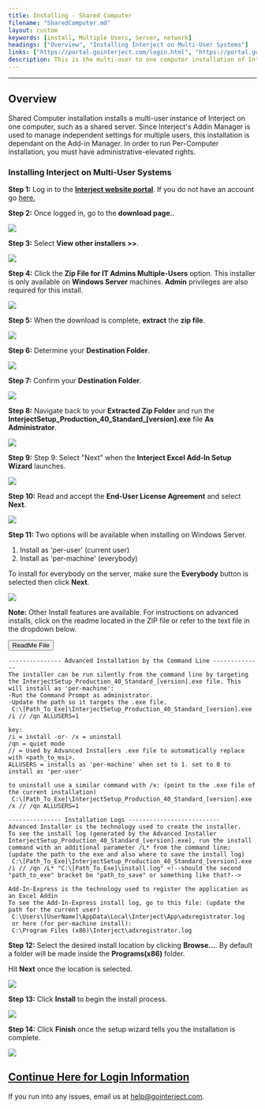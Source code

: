 ```yaml
---
title: Installing - Shared Computer
filename: "SharedComputer.md"
layout: custom
keywords: [install, Multiple Users, Server, network]
headings: ["Overview", "Installing Interject on Multi-User Systems"]
links: ["https://portal.gointerject.com/login.html", "https://portal.gointerject.com/invite.html?mode=create", "https://docs.gointerject.com/wAbout/Logging-In.html", "mailto:help@gointerject.com"]
description: This is the multi-user to one computer installation of Interject.
---
```

* * *

## Overview

Shared Computer installation installs a multi-user instance of Interject on one computer, such as a shared server. Since Interject's Addin Manager is used to manage independent settings for multiple users, this installation is dependant on the Add-in Manager. In order to run Per-Computer installation, you must have administrative-elevated rights.

### Installing Interject on Multi-User Systems

**Step 1:** Log in to the [**Interject website portal**](https://portal.gointerject.com/login.html). If you do not have an account go [here.](https://portal.gointerject.com/invite.html?mode=create) <!--best practices for documentation say to avoid pointing users to a url using a "click here" type of method. Instead, link directly to descriptive text within a sentence, as I've done above. (http://www.writethedocs.org/guide/writing/docs-principles/ > under Skimmable) -->

**Step 2:** Once logged in, go to the **download page.**.

![](/images/SharedComputer/15.jpg)
<br>

**Step 3:** Select **View other installers >>**.

![](/images/SharedComputer/16.png)
<br>

**Step 4:** Click the **Zip File for IT Admins Multiple-Users** option. This installer is only available on **Windows Server** machines. **Admin** privileges are also required for this install.

![](/images/SharedComputer/17.png)
<br>

**Step 5:** When the download is complete, **extract** the **zip file**. <!--is this step necessary? At this stage, I think it probably a given, or at least could be added onto another step.-->

![](/images/SharedComputer/22.png)
<br>

**Step 6:** Determine your **Destination Folder**.

![](/images/SharedComputer/24.jpg)
<br>

**Step 7:** Confirm your **Destination Folder**.

![](/images/SharedComputer/25.jpg)
<br>

**Step 8:** Navigate back to your **Extracted Zip Folder** and run the **InterjectSetup_Production_40_Standard_\[version\].exe** file **As Administrator**.

![](/images/SharedComputer/31.png)
<br>

**Step 9:** Step 9: Select "Next" when the **Interject Excel Add-In Setup Wizard** launches.

![](/images/SharedComputer/33.png)
<br>

**Step 10:** Read and accept the **End-User License Agreement** and select **Next**.

![](/images/SharedComputer/34.png)
<br>

**Step 11:** Two options will be available when installing on Windows Server.
1. Install as 'per-user' (current user)
2. Install as 'per-machine' (everybody)

To install for everybody on the server, make sure the **Everybody** button is selected then click **Next**.

![](/images/SharedComputer/37.png)
<br>

**Note:** Other Install features are available. For instructions on advanced installs, click on the readme located in the ZIP file or refer to the text file in the dropdown below.

<button class="collapsible">ReadMe File</button>
<div markdown="1" class="panel">

```
--------------- Advanced Installation by the Command Line --------------
The installer can be run silently from the command line by targeting the InterjectSetup_Production_40_Standard_[version].exe file. This will install as 'per-machine':
-Run the Command Prompt as administrator.
-Update the path so it targets the .exe file.
 C:\[Path_To_Exe]\InterjectSetup_Production_40_Standard_[version].exe /i // /qn ALLUSERS=1

key:
/i = install -or- /x = uninstall
/qn = quiet mode
// = Used by Advanced Installers .exe file to automatically replace with <path_to_msi>.
ALLUSERS = installs as 'per-machine' when set to 1. set to 0 to install as 'per-user'

to uninstall use a similar command with /x: (point to the .exe file of the current installation)
 C:\[Path_To_Exe]\InterjectSetup_Production_40_Standard_[version].exe /x // /qn ALLUSERS=1

--------------- Installation Logs --------------------------
Advanced Installer is the technology used to create the installer.
To see the install log (generated by the Advanced Installer InterjectSetup_Production_40_Standard_[version].exe), run the install command with an additional parameter /L* from the command line:
(update the path to the exe and also where to save the install log)
 C:\[Path_To_Exe]\InterjectSetup_Production_40_Standard_[version].exe /i // /qn /L* "C:\[Path_To_Exe]\install.log" <!--should the second "path_to_exe" bracket be "path_to_save" or something like that?-->

Add-In-Express is the technology used to register the application as an Excel Addin
To see the Add-In-Express install log, go to this file: (update the path for the current user)
 C:\Users\[UserName]\AppData\Local\Interject\App\adxregistrator.log
 or here (for per-machine install):
 C:\Program Files (x86)\Interject\adxregistrator.log
```

</div>

**Step 12:** Select the desired install location by clicking **Browse...**. By default a folder will be made inside the **Programs(x86)** folder.

Hit **Next** once the location is selected.

![](/images/SharedComputer/38.png)
<br>

**Step 13:** Click **Install** to begin the install process.

![](/images/SharedComputer/39.png)
<br>

**Step 14:** Click **Finish** once the setup wizard tells you the installation is complete.

![](/images/SingleUser/13.png)
<br>

 <a href="https://docs.gointerject.com/wAbout/Logging-In.html"><h2>Continue Here for Login Information</h2></a>

If you run into any issues, email us at [help@gointerject.com](mailto:help@gointerject.com).
